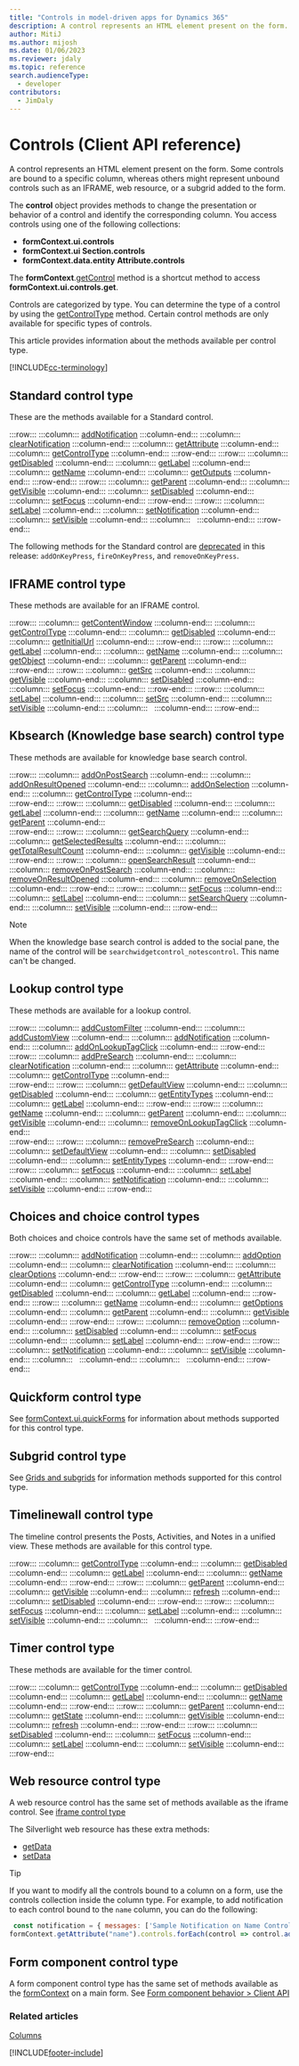 ```yaml
---
title: "Controls in model-driven apps for Dynamics 365"
description: A control represents an HTML element present on the form.
author: MitiJ
ms.author: mijosh
ms.date: 01/06/2023
ms.reviewer: jdaly
ms.topic: reference
search.audienceType: 
  - developer
contributors:
  - JimDaly
---
```

# Controls (Client API reference)

A control represents an HTML element present on the form. Some controls are bound to a specific column, whereas others might represent unbound controls such as an IFRAME, web resource, or a subgrid added to the form.

The **control** object provides methods to change the presentation or behavior of a control and identify the corresponding column. You access controls using one of the following collections: 

- **formContext.ui.controls**
- **formContext.ui Section.controls**
- **formContext.data.entity** **Attribute.controls**

The **formContext**.[getControl](controls/getControl.md) method is a shortcut method to access **formContext.ui.controls.get**. 

Controls are categorized by type. You can determine the type of a control by using the [getControlType](controls/getControlType.md) method. Certain control methods are only available for specific types of controls.

This article provides information about the methods available per control type. 

[!INCLUDE[cc-terminology](../../../data-platform/includes/cc-terminology.md)]

## Standard control type

These are the methods available for a Standard control.

:::row:::
   :::column:::
      [addNotification](controls/addNotification.md)
   :::column-end:::
   :::column:::
      [clearNotification](controls/clearNotification.md)
   :::column-end:::
   :::column:::
      [getAttribute](controls/getAttribute.md)
   :::column-end:::
   :::column:::
      [getControlType](controls/getControlType.md)
   :::column-end:::
:::row-end:::
:::row:::
   :::column:::
      [getDisabled](controls/getDisabled.md)
   :::column-end:::
   :::column:::
      [getLabel](controls/getLabel.md)
   :::column-end:::
   :::column:::
      [getName](controls/getName.md)
   :::column-end:::
   :::column:::
      [getOutputs](controls/getoutputs.md)
   :::column-end:::
:::row-end:::
:::row:::
   :::column:::
      [getParent](controls/getParent.md)
   :::column-end:::
   :::column:::
      [getVisible](controls/getVisible.md)
   :::column-end:::
   :::column:::
      [setDisabled](controls/setDisabled.md)
   :::column-end:::
   :::column:::
      [setFocus](controls/setFocus.md)
   :::column-end:::
:::row-end:::
:::row:::
   :::column:::
      [setLabel](controls/setLabel.md)
   :::column-end:::
   :::column:::
      [setNotification](controls/setNotification.md)
   :::column-end:::
   :::column:::
      [setVisible](controls/setVisible.md)
   :::column-end:::
   :::column:::
      &nbsp;
   :::column-end:::
:::row-end:::


The following methods for the Standard control are [deprecated](/dynamics365/get-started/whats-new/customer-engagement/important-changes-coming#some-client-apis-are-deprecated) in this release: `addOnKeyPress`, `fireOnKeyPress`, and `removeOnKeyPress`.

## IFRAME control type

These methods are available for an IFRAME control.

:::row:::
   :::column:::
      [getContentWindow](controls/getContentWindow.md)
   :::column-end:::
   :::column:::
      [getControlType](controls/getControlType.md)
   :::column-end:::
   :::column:::
      [getDisabled](controls/getDisabled.md)
   :::column-end:::
   :::column:::
      [getInitialUrl](controls/getInitialUrl.md)
   :::column-end:::
:::row-end:::
:::row:::
   :::column:::
      [getLabel](controls/getLabel.md)
   :::column-end:::
   :::column:::
      [getName](controls/getName.md)
   :::column-end:::
   :::column:::
      [getObject](controls/getObject.md)
   :::column-end:::
   :::column:::
      [getParent](controls/getParent.md)
   :::column-end:::   
:::row-end:::
:::row:::
   :::column:::
      [getSrc](controls/getSrc.md)
   :::column-end:::
   :::column:::
      [getVisible](controls/getVisible.md)
   :::column-end:::
   :::column:::
      [setDisabled](controls/setDisabled.md)
   :::column-end:::
   :::column:::
      [setFocus](controls/setFocus.md)
   :::column-end:::
:::row-end:::
:::row:::
   :::column:::
      [setLabel](controls/setLabel.md)
   :::column-end:::
   :::column:::
      [setSrc](controls/setSrc.md)
   :::column-end:::
   :::column:::
      [setVisible](controls/setVisible.md)
   :::column-end:::
   :::column:::
      &nbsp;
   :::column-end:::
:::row-end:::

## Kbsearch (Knowledge base search) control type

These methods are available for knowledge base search control.

:::row:::
   :::column:::
      [addOnPostSearch](controls/addOnPostSearch.md)
   :::column-end:::
   :::column:::
      [addOnResultOpened](controls/addOnResultOpened.md)
   :::column-end:::
   :::column:::
      [addOnSelection](controls/addOnSelection.md)
   :::column-end:::
   :::column:::
      [getControlType](controls/getControlType.md)
   :::column-end:::   
:::row-end:::
:::row:::
   :::column:::
      [getDisabled](controls/getDisabled.md)
   :::column-end:::
   :::column:::
      [getLabel](controls/getLabel.md)
   :::column-end:::
   :::column:::
      [getName](controls/getName.md)
   :::column-end:::
   :::column:::
      [getParent](controls/getParent.md)
   :::column-end:::   
:::row-end:::
:::row:::
   :::column:::
      [getSearchQuery](controls/getSearchQuery.md)
   :::column-end:::
   :::column:::
      [getSelectedResults](controls/getSelectedResults.md)
   :::column-end:::
   :::column:::
      [getTotalResultCount](controls/getTotalResultCount.md)
   :::column-end:::
   :::column:::
      [getVisible](controls/getVisible.md)
   :::column-end:::
:::row-end:::
:::row:::
   :::column:::
      [openSearchResult](controls/openSearchResult.md)
   :::column-end:::
   :::column:::
      [removeOnPostSearch](controls/removeOnPostSearch.md)
   :::column-end:::
   :::column:::
      [removeOnResultOpened](controls/removeOnResultOpened.md)
   :::column-end:::
   :::column:::
      [removeOnSelection](controls/removeOnSelection.md)
   :::column-end:::
:::row-end:::
:::row:::
   :::column:::
      [setFocus](controls/setFocus.md)
   :::column-end:::
   :::column:::
      [setLabel](controls/setLabel.md)
   :::column-end:::
   :::column:::
      [setSearchQuery](controls/setSearchQuery.md)
   :::column-end:::
   :::column:::
      [setVisible](controls/setVisible.md)
   :::column-end:::
:::row-end:::



>[!NOTE]
>When the knowledge base search control is added to the social pane, the name of the control will be `searchwidgetcontrol_notescontrol`. This name can't be changed. 

## Lookup control type

These methods are available for a lookup control.

:::row:::
   :::column:::
      [addCustomFilter](controls/addCustomFilter.md)
   :::column-end:::
   :::column:::
      [addCustomView](controls/addCustomView.md)
   :::column-end:::
   :::column:::
      [addNotification](controls/addNotification.md)
   :::column-end:::
   :::column:::
      [addOnLookupTagClick](controls/addOnLookupTagClick.md)
   :::column-end:::
:::row-end:::
:::row:::
   :::column:::
      [addPreSearch](controls/addPreSearch.md)
   :::column-end:::
   :::column:::
      [clearNotification](controls/clearNotification.md)
   :::column-end:::
   :::column:::
      [getAttribute](controls/getAttribute.md)
   :::column-end:::
   :::column:::
      [getControlType](controls/getControlType.md)
   :::column-end:::   
:::row-end:::
:::row:::
   :::column:::
      [getDefaultView](controls/getDefaultView.md)
   :::column-end:::
   :::column:::
      [getDisabled](controls/getDisabled.md)
   :::column-end:::
   :::column:::
      [getEntityTypes](controls/getEntityTypes.md)
   :::column-end:::
   :::column:::
      [getLabel](controls/getLabel.md)
   :::column-end:::
:::row-end:::
:::row:::
   :::column:::
      [getName](controls/getName.md)
   :::column-end:::
   :::column:::
      [getParent](controls/getParent.md)
   :::column-end:::
   :::column:::
      [getVisible](controls/getVisible.md)
   :::column-end:::
   :::column:::
      [removeOnLookupTagClick](controls/removeOnLookupTagClick.md)
   :::column-end:::   
:::row-end:::
:::row:::
   :::column:::
      [removePreSearch](controls/removePreSearch.md)
   :::column-end:::
   :::column:::
      [setDefaultView](controls/setDefaultView.md)
   :::column-end:::
   :::column:::
      [setDisabled](controls/setDisabled.md)
   :::column-end:::
   :::column:::
      [setEntityTypes](controls/setEntityTypes.md)
   :::column-end:::
:::row-end:::
:::row:::
   :::column:::
      [setFocus](controls/setFocus.md)
   :::column-end:::
   :::column:::
      [setLabel](controls/setLabel.md)
   :::column-end:::
   :::column:::
      [setNotification](controls/setNotification.md)
   :::column-end:::
   :::column:::
      [setVisible](controls/setVisible.md)
   :::column-end:::
:::row-end:::




## Choices and choice control types

Both choices and choice controls have the same set of methods available.

:::row:::
   :::column:::
      [addNotification](controls/addNotification.md)
   :::column-end:::
   :::column:::
      [addOption](controls/addOption.md)
   :::column-end:::
   :::column:::
      [clearNotification](controls/clearNotification.md)
   :::column-end:::
   :::column:::
      [clearOptions](controls/clearOptions.md)
   :::column-end:::
:::row-end:::
:::row:::
   :::column:::
      [getAttribute](controls/getAttribute.md)
   :::column-end:::
   :::column:::
      [getControlType](controls/getControlType.md)
   :::column-end:::
   :::column:::
      [getDisabled](controls/getDisabled.md)
   :::column-end:::
   :::column:::
      [getLabel](controls/getLabel.md)
   :::column-end:::
:::row-end:::
:::row:::
   :::column:::
      [getName](controls/getName.md)
   :::column-end:::
   :::column:::
      [getOptions](controls/getOptions.md)
   :::column-end:::
   :::column:::
      [getParent](controls/getParent.md)
   :::column-end:::
   :::column:::
      [getVisible](controls/getVisible.md)
   :::column-end:::
:::row-end:::
:::row:::
   :::column:::
      [removeOption](controls/removeoption.md)
   :::column-end:::
   :::column:::
      [setDisabled](controls/setDisabled.md)
   :::column-end:::
   :::column:::
      [setFocus](controls/setFocus.md)
   :::column-end:::
   :::column:::
      [setLabel](controls/setLabel.md)
   :::column-end:::
:::row-end:::
:::row:::
   :::column:::
      [setNotification](controls/setNotification.md)
   :::column-end:::
   :::column:::
      [setVisible](controls/setVisible.md)
   :::column-end:::
   :::column:::
      &nbsp;
   :::column-end:::
   :::column:::
      &nbsp;
   :::column-end:::
:::row-end:::


## Quickform control type

See [formContext.ui.quickForms](formcontext-ui-quickforms.md) for information about methods supported for this control type.

## Subgrid control type

See [Grids and subgrids](grids.md) for information methods supported for this control type.

## Timelinewall control type

The timeline control presents the Posts, Activities, and Notes in a unified view. These methods are available for this control type.

:::row:::
   :::column:::
      [getControlType](controls/getControlType.md)
   :::column-end:::
   :::column:::
      [getDisabled](controls/getDisabled.md)
   :::column-end:::
   :::column:::
      [getLabel](controls/getLabel.md)
   :::column-end:::
   :::column:::
      [getName](controls/getName.md)
   :::column-end:::
:::row-end:::
:::row:::
   :::column:::
      [getParent](controls/getParent.md)
   :::column-end:::
   :::column:::
      [getVisible](controls/getVisible.md)
   :::column-end:::
   :::column:::
      [refresh](controls/refresh.md)
   :::column-end:::
   :::column:::
      [setDisabled](controls/setDisabled.md)
   :::column-end:::
:::row-end:::
:::row:::
   :::column:::
      [setFocus](controls/setFocus.md)
   :::column-end:::
   :::column:::
      [setLabel](controls/setLabel.md)
   :::column-end:::
   :::column:::
      [setVisible](controls/setVisible.md)
   :::column-end:::
   :::column:::
      &nbsp;
   :::column-end:::
:::row-end:::

## Timer control type

These methods are available for the timer control.

:::row:::
   :::column:::
      [getControlType](controls/getControlType.md)
   :::column-end:::
   :::column:::
      [getDisabled](controls/getDisabled.md)
   :::column-end:::
   :::column:::
      [getLabel](controls/getLabel.md)
   :::column-end:::
   :::column:::
      [getName](controls/getName.md)
   :::column-end:::
:::row-end:::
:::row:::
   :::column:::
      [getParent](controls/getParent.md)
   :::column-end:::
   :::column:::
      [getState](controls/getState.md)
   :::column-end:::
   :::column:::
      [getVisible](controls/getVisible.md)
   :::column-end:::
   :::column:::
      [refresh](controls/refresh.md)
   :::column-end:::
:::row-end:::
:::row:::
   :::column:::
      [setDisabled](controls/setDisabled.md)
   :::column-end:::
   :::column:::
      [setFocus](controls/setFocus.md)
   :::column-end:::
   :::column:::
      [setLabel](controls/setLabel.md)
   :::column-end:::
   :::column:::
      [setVisible](controls/setVisible.md)
   :::column-end:::
:::row-end:::


## Web resource control type

A web resource control has the same set of methods available as the iframe control. See [iframe control type](#iframe-control-type)

The Silverlight web resource has these extra methods: 

- [getData](controls/getData.md)
- [setData](controls/setData.md)

> [!TIP]
> If you want to modify all the controls bound to a column on a form, use the controls collection inside the column type. For example, to add notification to each control bound to the `name` column, you can do the following:
 >  ```JavaScript
 >   const notification = { messages: ['Sample Notification on Name Controls'], notificationLevel: 'RECOMMENDATION', uniqueId: 'my_unique_id'};
 >  formContext.getAttribute("name").controls.forEach(control => control.addNotification(notification));
 > ```

## Form component control type

A form component control type has the same set of methods available as the [formContext](../clientapi-form-context.md) on a main form. See [Form component behavior > Client API](../../../../maker/model-driven-apps/form-component-control.md#client-api)

### Related articles

[Columns](attributes.md)


[!INCLUDE[footer-include](../../../../includes/footer-banner.md)]

